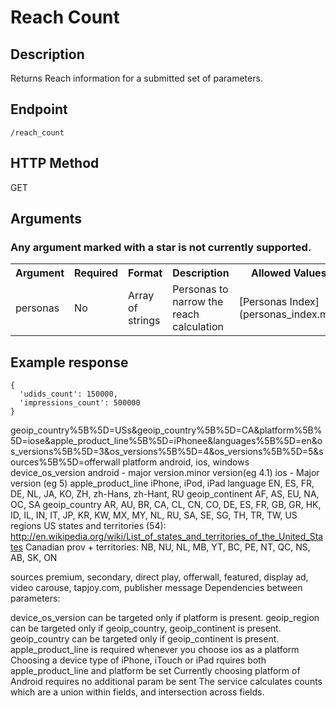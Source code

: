 # Reach Count

## Description
Returns Reach information for a submitted set of parameters.


## Endpoint
`/reach_count`

## HTTP Method
GET

## Arguments
### Any argument marked with a star is not currently supported.
<table>
  <tr>
    <th>Argument</th>
    <th>Required</th>
    <th>Format</th>
    <th>Description</th>
    <th>Allowed Values</th>
  </tr>
  <tr>
    <td>personas</td>
    <td>No</td>
    <td>Array of strings</td>
    <td>Personas to narrow the reach calculation</td>
    <td>[Personas Index](personas_index.md)</td>
  </tr>
</table>

## Example response

```
{
  'udids_count': 150000,
  'impressions_count': 500000
}
```

geoip_country%5B%5D=USs&geoip_country%5B%5D=CA&platform%5B%5D=iose&apple_product_line%5B%5D=iPhonee&languages%5B%5D=en&os_versions%5B%5D=3&os_versions%5B%5D=4&os_versions%5B%5D=5&sources%5B%5D=offerwall
platform
android, ios, windows
device_os_version
android - major version.minor version(eg 4.1)
ios - Major version (eg 5)
apple_product_line
iPhone, iPod, iPad
language
EN, ES, FR, DE, NL, JA, KO, ZH, zh-Hans, zh-Hant, RU
geoip_continent
AF, AS, EU, NA, OC, SA
geoip_country
AR, AU, BR, CA, CL, CN, CO, DE, ES, FR, GB, GR, HK, ID, IL, IN, IT, JP, KR, KW, MX, MY, NL, RU, SA, SE, SG, TH, TR, TW, US
regions
US states and territories (54): http://en.wikipedia.org/wiki/List_of_states_and_territories_of_the_United_States
Canadian prov + territories: NB, NU, NL, MB, YT, BC, PE, NT, QC, NS, AB, SK, ON

sources
premium, secondary, direct play, offerwall, featured, display ad, video carouse, tapjoy.com, publisher message
Dependencies between parameters:

device_os_version can be targeted only if platform is present.
geoip_region can be targeted only if geoip_country, geoip_continent is present.
geoip_country can be targeted only if geoip_continent is present.
apple_product_line is required whenever you choose ios as a platform
Choosing a device type of iPhone, iTouch or iPad rquires both apple_product_line and platform be set
Currently choosing platform of Android requires no additional param be sent
The service calculates counts which are a union within fields, and intersection across fields.
